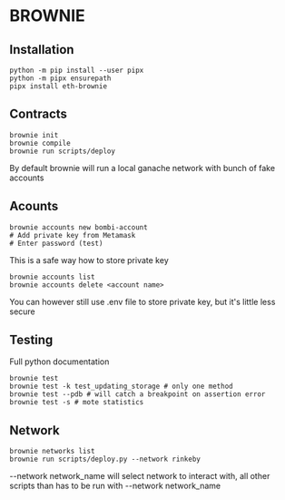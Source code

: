 # BROWNIE

## Installation

```
python -m pip install --user pipx
python -m pipx ensurepath
pipx install eth-brownie
```

## Contracts

```
brownie init
brownie compile
brownie run scripts/deploy
```

By default brownie will run a local ganache network with bunch of fake accounts

## Acounts

```
brownie accounts new bombi-account
# Add private key from Metamask
# Enter password (test)
```

This is a safe way how to store private key

```
brownie accounts list
brownie accounts delete <account name>
```

You can however still use .env file to store private key, but it's little less secure

## Testing

Full python documentation

```
brownie test
brownie test -k test_updating_storage # only one method
brownie test --pdb # will catch a breakpoint on assertion error
brownie test -s # mote statistics
```

## Network

```
brownie networks list
brownie run scripts/deploy.py --network rinkeby
```

--network network_name will select network to interact with, all other scripts than has to be run with --network network_name
